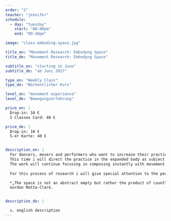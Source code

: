 ```yaml
---
order: "2"
teacher: "jennifer"
schedule:
  - day: "tuesday"
    start: "08:00pm"
    end: "09:30pm"

image: "class-emboding-space.jpg"

title_en: "Movement Research: Embodyng Space"
title_de: "Movement Research: Embodyng Space"

subtitle_en: "starting in June"
subtitle_de: "ab Juni 2017"

type_en: "Weekly Class"
type_de: "Wöchentlicher Kurs"

level_en: "movement experience"
level_de: "Bewegungserfahrung"

price_en: |  
  Drop-in: 10 €  
  5 Classes Card: 40 €  

price_de: |
  Drop-in: 10 €  
  5-er Karte: 40 €  


description_en: |
  For dancers, movers and performers who want to increase their practice in the world of movement. 
  This time i will direct the practice in the expanded body as subject for composition with movement. 
  The work will continue focusing in composing instantly with movement, taking awarenes of each movement´s presence in space and time. 
  
  For this process of research i will give special attention to the perception of a multisensorial body that expands and make its surrounding part of itself. The extent here expresses itself through movement, which depends on the way one draws space through perception and imagination. 

  *„The space is not an abstract empty but rather the product of countless concrete moments.“* 
  Gordon Matta-Clark.


description_de: |

  s. english description
---
```

